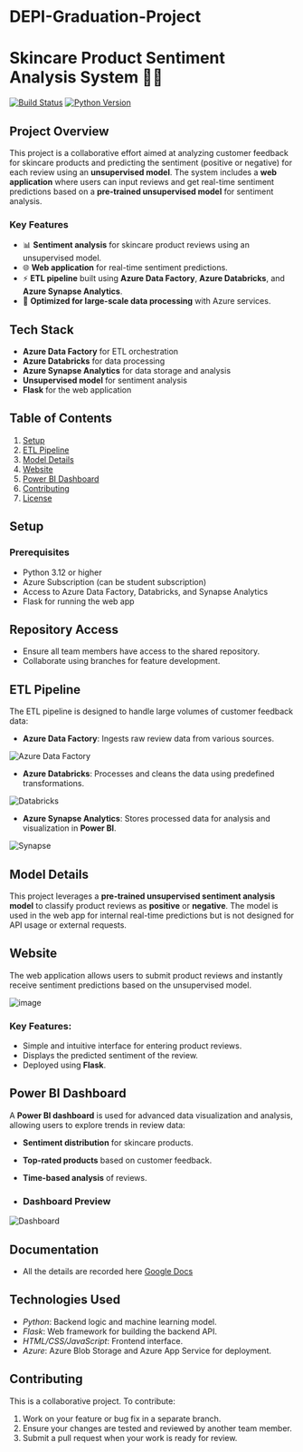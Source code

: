 # DEPI-Graduation-Project

# Skincare Product Sentiment Analysis System 🧴✨

[![Build Status](https://img.shields.io/badge/build-passing-brightgreen)](https://github.com/nadahamdy217/DEPI-Graduation-Project/tree/main) 
[![Python Version](https://img.shields.io/badge/python-3.12%2B-blue)](https://www.python.org/downloads/release/python-3120/)


## Project Overview

This project is a collaborative effort aimed at analyzing customer feedback for skincare products and predicting the sentiment (positive or negative) for each review using an **unsupervised model**. The system includes a **web application** where users can input reviews and get real-time sentiment predictions based on a **pre-trained unsupervised model** for sentiment analysis.

### Key Features
- 📊 **Sentiment analysis** for skincare product reviews using an unsupervised model.
- 🌐 **Web application** for real-time sentiment predictions.
- ⚡ **ETL pipeline** built using **Azure Data Factory**, **Azure Databricks**, and **Azure Synapse Analytics**.
- 🚀 **Optimized for large-scale data processing** with Azure services.

## Tech Stack

- **Azure Data Factory** for ETL orchestration
- **Azure Databricks** for data processing
- **Azure Synapse Analytics** for data storage and analysis
- **Unsupervised model** for sentiment analysis
- **Flask** for the web application

## Table of Contents
1. [Setup](#setup)
2. [ETL Pipeline](#etl-pipeline)
3. [Model Details](#model-details)
4. [Website](#website)
5. [Power BI Dashboard](#power-bi-dashboard)
6. [Contributing](#contributing)
7. [License](#license)

## Setup

### Prerequisites

- Python 3.12 or higher
- Azure Subscription (can be student subscription)
- Access to Azure Data Factory, Databricks, and Synapse Analytics
- Flask for running the web app


## Repository Access
   - Ensure all team members have access to the shared repository.
   - Collaborate using branches for feature development.
   
## ETL Pipeline

The ETL pipeline is designed to handle large volumes of customer feedback data:

- **Azure Data Factory**: Ingests raw review data from various sources.

![Azure Data Factory](https://github.com/user-attachments/assets/6e6c7f1d-ce0f-4f19-9f39-666fc11f2c92)

- **Azure Databricks**: Processes and cleans the data using predefined transformations.

![Databricks](https://github.com/user-attachments/assets/270773ab-4691-48cf-a456-a7fdab72cfe1)

- **Azure Synapse Analytics**: Stores processed data for analysis and visualization in **Power BI**.

![Synapse](https://github.com/user-attachments/assets/7d0568b5-3bc2-4e7a-8b35-597a84e697db)


## Model Details

This project leverages a **pre-trained unsupervised sentiment analysis model** to classify product reviews as **positive** or **negative**. The model is used in the web app for internal real-time predictions but is not designed for API usage or external requests.

## Website

The web application allows users to submit product reviews and instantly receive sentiment predictions based on the unsupervised model.

![image](https://github.com/user-attachments/assets/3c64e3d7-794f-44ea-bd72-844f6de2af3d)


### Key Features:
- Simple and intuitive interface for entering product reviews.
- Displays the predicted sentiment of the review.
- Deployed using **Flask**.

## Power BI Dashboard

A **Power BI dashboard** is used for advanced data visualization and analysis, allowing users to explore trends in review data:

- **Sentiment distribution** for skincare products.
- **Top-rated products** based on customer feedback.
- **Time-based analysis** of reviews.

- ### Dashboard Preview

![Dashboard](dashboard-preview.png)

## Documentation

- All the details are recorded here [Google Docs](https://docs.google.com/document/d/1le43WPQ_EMTB1sGkLuMi0PLx4spRrAn3YTNdpiX-V2o/edit?usp=sharing)

## Technologies Used

- *Python*: Backend logic and machine learning model.
- *Flask*: Web framework for building the backend API.
- *HTML/CSS/JavaScript*: Frontend interface.
- *Azure*: Azure Blob Storage and Azure App Service for deployment.

## Contributing

This is a collaborative project. To contribute:

1. Work on your feature or bug fix in a separate branch.
2. Ensure your changes are tested and reviewed by another team member.
3. Submit a pull request when your work is ready for review.
